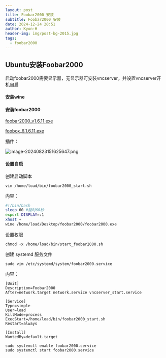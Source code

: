```yaml
---
layout: post
title: Foobar2000 安装
subtitle: Foobar2000 安装
date: 2024-12-24 20:51
author: Kyon-H
header-img: img/post-bg-2015.jpg
tags:
  - foobar2000
---
```

## Ubuntu安装Foobar2000

启动foobar2000需要显示器，无显示器可安装vncserver，并设置vncserver开机自启

#### 安装wine

#### 安装foobar2000

 [foobar2000_v1.6.11.exe](packages/foobar2000_v1.6.11.exe)

 [foobox_6.1.6.11.exe](packages/foobox_6.1.6.11.exe)

插件：

![image-20240823151625647.png](https://kyonk.v6.army:1443/CdWaUe.png)

#### 设置自启

创建启动脚本

```shell
vim /home/load/bin/foobar2000_start.sh
```

内容：

```sh
#!/bin/bash
sleep 60 #延时60秒
export DISPLAY=:1
xhost +
wine /home/load/Desktop/foobar2000/foobar2000.exe
```

设置权限

```shell
chmod +x /home/load/bin/start_foobar2000.sh
```

创建 systemd 服务文件

```shell
sudo vim /etc/systemd/system/foobar2000.service
```

内容：

```
[Unit]
Description=Foobar2000
After=network.target network.service vncserver_start.service

[Service]
Type=simple
User=load
KillMode=process
ExecStart=/home/load/bin/foobar2000_start.sh
Restart=always

[Install]
WantedBy=default.target
```

```shell
sudo systemctl enable foobar2000.service
sudo systemctl start foobar2000.service
```
